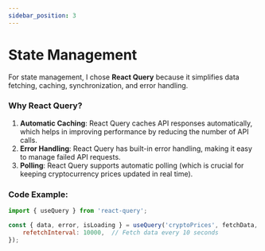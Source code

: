 ```yaml
---
sidebar_position: 3
---
```

# State Management

For state management, I chose **React Query** because it simplifies data fetching, caching, synchronization, and error handling.

### Why React Query?

1. **Automatic Caching**: React Query caches API responses automatically, which helps in improving performance by reducing the number of API calls.
2. **Error Handling**: React Query has built-in error handling, making it easy to manage failed API requests.
3. **Polling**: React Query supports automatic polling (which is crucial for keeping cryptocurrency prices updated in real time).

### Code Example:

```javascript
import { useQuery } from 'react-query';

const { data, error, isLoading } = useQuery('cryptoPrices', fetchData, {
    refetchInterval: 10000,  // Fetch data every 10 seconds
});
```